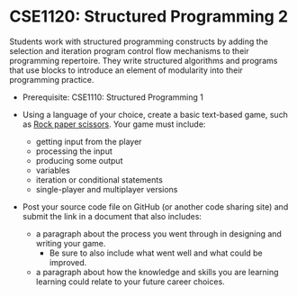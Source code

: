 # CSE1120: Structured Programming 2

Students work with structured programming constructs by adding the selection and iteration program control flow mechanisms to their programming repertoire. They write structured algorithms and programs that use blocks to introduce an element of modularity into their programming practice.

* Prerequisite: CSE1110: Structured Programming 1

* Using a language of your choice, create a basic text-based game, such as [Rock paper scissors](https://en.wikipedia.org/wiki/Rock_paper_scissors). Your game must include:
  * getting input from the player
  * processing the input
  * producing some output
  * variables
  * iteration or conditional statements
  * single-player and multiplayer versions
* Post your source code file on GitHub (or another code sharing site) and submit the link in a document that also includes:
  * a paragraph about the process you went through in designing and writing your game.
    * Be sure to also include what went well and what could be improved.
  * a paragraph about how the knowledge and skills you are learning learning could relate to your future career choices.
